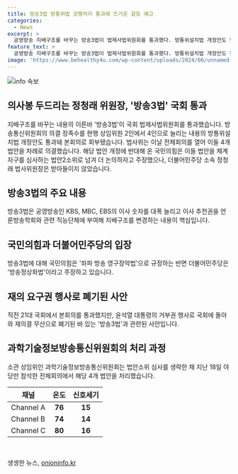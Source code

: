 ```yaml
---
title: 방송3법 방통위법 강행처리 통과에 뜨거운 갈등 예고
categories:
  - News
excerpt: >
  공영방송 지배구조를 바꾸는 방송3법이 법제사법위원회를 통과했다. 방통위설치법 개정안도 함께 통과돼 본회의로 회부됐는데, 방송통신위원회의 의결 정족수를 4인으로 늘리며 공영방송의 이사 숫자를 늘리고 추천권을 변경하게 될 것이다. 국민의힘과 더불어민주당은 각각 좌파 방송 영구장악법과 방송정상화법이라 주장 중이다.
feature_text: >
  공영방송 지배구조를 바꾸는 방송3법이 법제사법위원회를 통과했다. 방통위설치법 개정안도 함께 통과돼 본회의로 회부됐는데, 방송통신위원회의 의결 정족수를 4인으로 늘리며 공영방송의 이사 숫자를 늘리고 추천권을 변경하게 될 것이다. 국민의힘과 더불어민주당은 각각 좌파 방송 영구장악법과 방송정상화법이라 주장 중이다.
image: 'https://www.behealthy4u.com/wp-content/uploads/2024/06/unnamed-file.png'
---
```


<p><img src="https://www.behealthy4u.com/wp-content/uploads/2024/06/unnamed-file.png" alt="info 속보" /></p>

<h2 data-ke-size="size26">의사봉 두드리는 정청래 위원장, '방송3법' 국회 통과</h2>

<p data-ke-size="size16">지배구조를 바꾸는 내용의 이른바 '방송3법'이 국회 법제사법위원회를 통과했습니다. 방송통신위원회의 의결 정족수를 현행 상임위원 2인에서 4인으로 늘리는 내용의 방통위설치법 개정안도 통과돼 본회의로 회부됐습니다. 법사위는 이날 전체회의를 열어 이들 4개 법안을 차례로 의결했습니다. 해당 법안 개정에 반대해 온 국민의힘은 이들 법안을 체계 자구를 심사하는 법안2소위로 넘겨 더 논의하자고 주장했으나, 더불어민주당 소속 정청래 법사위원장은 받아들이지 않았습니다.</p>

<h2 data-ke-size="size26">방송3법의 주요 내용</h2>

<p data-ke-size="size16">방송3법은 공영방송인 KBS, MBC, EBS의 이사 숫자를 대폭 늘리고 이사 추천권을 언론방송학회와 관련 직능단체에 부여해 지배구조를 변경하는 내용이 핵심입니다.</p>

<h2 data-ke-size="size26">국민의힘과 더불어민주당의 입장</h2>

<p data-ke-size="size16">방송3법에 대해 국민의힘은 '좌파 방송 영구장악법'으로 규정하는 반면 더불어민주당은 '방송정상화법'이라고 주장하고 있습니다.</p>

<h2 data-ke-size="size26">재의 요구권 행사로 폐기된 사안</h2>

<p data-ke-size="size16">직전 21대 국회에서 본회의를 통과했지만, 윤석열 대통령의 거부권 행사로 국회에 돌아와 재의결 무산으로 폐기된 바 있는 '방송3법'과 관련된 사안입니다.</p>

<h2 data-ke-size="size26">과학기술정보방송통신위원회의 처리 과정</h2>

<p data-ke-size="size16">소관 상임위인 과학기술정보방송통신위원회는 법안소위 심사를 생략한 채 지난 18일 야당만 참석한 전체회의에서 해당 4개 법안을 처리했습니다.</p>

<table>
<thead>
<tr>
<th>채널</th>
<th>온도</th>
<th>신호세기</th>
</tr>
</thead>
<tbody>
<tr>
<td>Channel A</td>
<td style="text-align: center; height: 17px;"><b>76</b></td>
<td style="text-align: center; height: 17px;"><b>15</b></td>
</tr>
<tr>
<td>Channel B</td>
<td style="text-align: center; height: 17px;"><b>74</b></td>
<td style="text-align: center; height: 17px;"><b>14</b></td>
</tr>
<tr>
<td>Channel C</td>
<td style="text-align: center; height: 17px;"><b>80</b></td>
<td style="text-align: center; height: 17px;"><b>16</b></td>
</tr>
</tbody>
</table>

<p data-ke-size="size16">&nbsp;</p>
생생한 뉴스, <a href="https://onioninfo.kr" rel="dofollow">onioninfo.kr</a>


